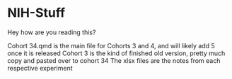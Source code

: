 # NIH-Stuff
Hey how are you reading this?

Cohort 34.qmd is the main file for Cohorts 3 and 4, and will likely add 5 once it is released
Cohort 3 is the kind of finished old version, pretty much copy and pasted over to cohort 34
The xlsx files are the notes from each respective experiment
